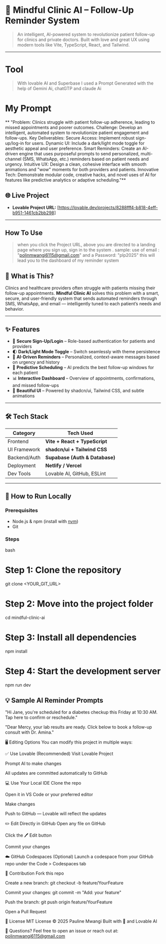# 🧠 Mindful Clinic AI – Follow-Up Reminder System

> An intelligent, AI-powered system to revolutionize patient follow-up for clinics and private doctors. Built with love and great UX using modern tools like Vite, TypeScript, React, and Tailwind.

---

# Tool 
> With lovable AI and Superbase 
> I used a Prompt Generated with the help of Gemini Ai, chatGTP and claude Ai 

# My Prompt 
** "Problem: Clinics struggle with patient follow-up adherence, leading to missed appointments and poorer outcomes.
Challenge: Develop an intelligent, automated system to revolutionize patient engagement and follow-ups.
Key Deliverables:
Secure Access: Implement robust sign-up/log-in for users.
Dynamic UI: Include a dark/light mode toggle for aesthetic appeal and user preference.
Smart Reminders: Create an AI-driven engine that uses purposeful prompts to send personalized, multi-channel (SMS, WhatsApp, etc.) reminders based on patient needs and urgency.
Intuitive UX: Design a clean, cohesive interface with smooth animations and "wow" moments for both providers and patients.
Innovative Tech: Demonstrate modular code, creative hacks, and novel uses of AI for features like predictive analytics or adaptive scheduling."**



## 🌐 Live Project

- **Lovable Project URL:** [https://lovable.dev/projects/8288fff4-b818-4eff-b951-1461cb2bb298]

---

## How To Use
> when you click the Project URL, above you are directed to a landing page where you sign up, sign in to the system .
sample: use of email : "polinmwangi6115@gmail.com"   and a Password: "plp2025" 
     this will lead you to the dashboard of my reminder system

## 🧩 What is This?

Clinics and healthcare providers often struggle with patients missing their follow-up appointments. **Mindful Clinic AI** solves this problem with a smart, secure, and user-friendly system that sends automated reminders through SMS, WhatsApp, and email — intelligently tuned to each patient’s needs and behavior.

---

## ✨ Features

- 🔐 **Secure Sign-Up/Login** – Role-based authentication for patients and providers
- 🌓 **Dark/Light Mode Toggle** – Switch seamlessly with theme persistence
- 🤖 **AI-Driven Reminders** – Personalized, context-aware messages based on urgency and history
- 🧠 **Predictive Scheduling** – AI predicts the best follow-up windows for each patient
- 📊 **Interactive Dashboard** – Overview of appointments, confirmations, and missed follow-ups
- 🎨 **Beautiful UI** – Powered by shadcn/ui, Tailwind CSS, and subtle animations

---

## 🛠️ Tech Stack

| Category     | Tech Used                       |
|--------------|----------------------------------|
| Frontend     | **Vite + React + TypeScript**    |
| UI Framework | **shadcn/ui + Tailwind CSS**     |
| Backend/Auth | **Supabase (Auth & Database)**   |
| Deployment   | **Netlify / Vercel**             |
| Dev Tools    | Lovable AI, GitHub, ESLint       |

---

## 🚀 How to Run Locally

### Prerequisites

- Node.js & npm (install with [nvm](https://github.com/nvm-sh/nvm))
- Git


### Steps

bash
# Step 1: Clone the repository
git clone <YOUR_GIT_URL>

# Step 2: Move into the project folder
cd mindful-clinic-ai

# Step 3: Install all dependencies
npm install

# Step 4: Start the development server
npm run dev


## 💡 Sample AI Reminder Prompts
"Hi Jane, you're scheduled for a diabetes checkup this Friday at 10:30 AM. Tap here to confirm or reschedule."

"Dear Mercy, your lab results are ready. Click below to book a follow-up consult with Dr. Amina."

🖥️ Editing Options
You can modify this project in multiple ways:

✅ Use Lovable (Recommended)
Visit Lovable Project

Prompt AI to make changes

All updates are committed automatically to GitHub

💻 Use Your Local IDE
Clone the repo

Open it in VS Code or your preferred editor

Make changes

Push to GitHub — Lovable will reflect the updates

✏️ Edit Directly in GitHub
Open any file on GitHub

Click the 🖊️ Edit button

Commit your changes

☁️ GitHub Codespaces (Optional)
Launch a codespace from your GitHub repo under the Code > Codespaces tab

🤝 Contribution
Fork this repo

Create a new branch: git checkout -b feature/YourFeature

Commit your changes: git commit -m "Add: your feature"

Push the branch: git push origin feature/YourFeature

Open a Pull Request

📜 License
MIT License © 2025 Pauline Mwangi
Built with 💖 and Lovable AI

💬 Questions?
Feel free to open an issue or reach out at: polinmwangi6115@gmail.com